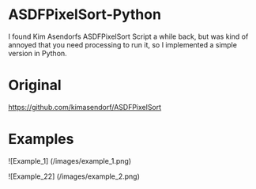 # ASDFPixelSort-Python

I found Kim Asendorfs ASDFPixelSort Script a while back, but was kind of annoyed that you need processing to run it, so I implemented a simple version in Python.

# Original
https://github.com/kimasendorf/ASDFPixelSort

# Examples

![Example_1] (/images/example_1.png)

![Example_22] (/images/example_2.png)
